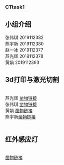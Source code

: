 ### CTtask1

## 小组介绍	<br/>
张伟琪 2019112382	<br/>
熊宇新 2019112380	<br/>
赵一冰 2019112377	<br/>
芦光辉 2019112378	<br/>
黄娟   2019112393	<br/>
	

## 3d打印与激光切割
<br/>芦光辉 [凿物链接](https://zaowu.fun/p/606060ff234c46320e6d2bb2)
<br/>张伟琪 [凿物链接](https://zaowu.fun/p/606120ac234c46320e6d2c9e)
<br/>黄娟 [凿物链接](https://zaowu.fun/p/60739a92234c46320e6d316c)
<br/>熊宇新[凿物链接](https://zaowu.fun/p/607cd5f8234c46320e6d3599)
<br/>
<br/>


## 红外感应灯
<br/>[凿物链接](https://zaowu.fun/p/60ce0910234c46320e6d3ac9)


